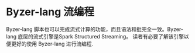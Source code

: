 # Byzer-lang 流编程
Byzer-lang 脚本也可以完成流式计算的功能，而且语法和批完全一致。Byzer-lang 底层的流式引擎是Spark Structured Streaming。 读者有必要了解该引擎以便更好的使用 Byzer-lang 进行流编程.